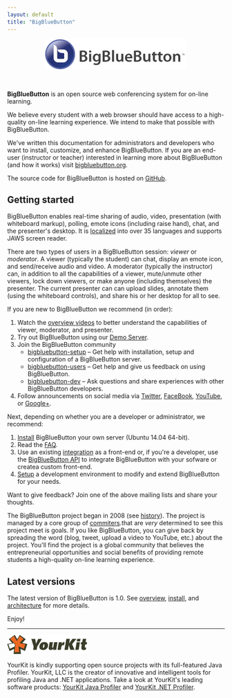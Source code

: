 ```yaml
---
layout: default
title: "BigBlueButton"
---
```


<p align="center">
  <img src="/images/logo.png"/>
</p><br>

**BigBlueButton** is an open source web conferencing system for on-line learning.  

We believe every student with a web browser should have access to a high-quality on-line learning experience.  We intend to make that possible with BigBlueButton.

We've written this documentation for administrators and developers who want to install, customize, and enhance BigBlueButton. If you are an end-user (instructor or teacher) interested in learning more about BigBlueButton (and how it works) visit [bigbluebutton.org](http://bigbluebutton.org). 

The source code for BigBlueButton is hosted on [GitHub](http://github.com/bigbluebutton/bigbluebutton).

## Getting started

BigBlueButton enables real-time sharing of audio, video, presentation (with whiteboard markup), polling, emote icons (including raise hand), chat, and the presenter's desktop.  It is [localized](/dev/localization.html) into over 35 languages and supports JAWS screen reader. 

There are two types of users in a BigBlueButton session: _viewer_ or _moderator_.  A viewer (typically the student) can chat, display an emote icon, and send/receive audio and video.  A moderator (typically the instructor) can, in addition to all the capabilities of a viewer, mute/unmute other viewers, lock down viewers, or make anyone (including themselves) the presenter.  The current presenter can can upload slides, annotate them (using the whiteboard controls), and share his or her desktop for all to see.


If you are new to BigBlueButton we recommend (in order): 

  1. Watch the [overview videos](http://bigbluebutton.org/videos) to better understand the capabilities of viewer, moderator, and presenter.
  1. Try out BigBlueButton using our [Demo Server](http://demo.bigbluebutton.org/). 
  1. Join the BigBlueButton community 
     * [bigbluebutton-setup](https://groups.google.com/forum/#!forum/bigbluebutton-setup) – Get help with installation, setup and configuration of a BigBlueButton server.
     * [bigbluebutton-users](https://groups.google.com/forum/#!forum/bigbluebutton-users) – Get help and give us feedback on using BigBlueButton.
     * [bigbluebutton-dev](https://groups.google.com/forum/#!forum/bigbluebutton-dev) – Ask questions and share experiences with other BigBlueButton developers.  
  1. Follow announcements on social media via [Twitter](https://twitter.com/bigbluebutton), [FaceBook](https://www.facebook.com/bigbluebutton), [YouTube](https://www.youtube.com/user/bigbluebuttonshare), or [Google+](https://plus.google.com/+bigbluebutton).  
      
Next, depending on whether you are a developer or administrator, we recommend:

  1. [Install](/install/install.html) BigBlueButton your own server (Ubuntu 14.04 64-bit).
  1. Read the [FAQ](/support/faq.html).
  1. Use an existing [integration](http://bigbluebutton.org/open-source-integrations/) as a front-end or, if you're a developer, use the [BigBlueButton API](/dev/api.html) to integrate BigBlueButton with your sofware or createa custom front-end.
  1. [Setup](/install/setup.html) a development environment to modify and extend BigBlueButton for your needs.

Want to give feedback?  Join one of the above mailing lists and share your thoughts.  

The BigBlueButton project began in 2008 (see [history](http://bigbluebutton.org/history/)). The project is managed by a core group of [commiters](/support/faq.html#bigbluebutton-committer).that are _very_ determined to see this project meet is goals.  If you like BigBlueButton, you can give back by spreading the word (blog, tweet, upload a video to YouTube, etc.) about the project.  You'll find the project is a global community that believes the entrepreneurial opportunities and social benefits of providing remote students a high-quality on-line learning experience.


## Latest versions

The latest version of BigBlueButton is 1.0. See [overview](/overview/overview.html), [install](/install/install.html), and [architecture](/overview/architecture.html) for more details.  


Enjoy!

---

![yourkit](/images/yourkit.png)

YourKit is kindly supporting open source projects with its full-featured Java Profiler. YourKit, LLC is the creator of innovative and intelligent tools for profiling Java and .NET applications. Take a look at YourKit's leading software products: [YourKit Java Profiler](https://www.yourkit.com/java/profiler/index.jsp) and [YourKit .NET Profiler](https://www.yourkit.com/.net/profiler/index.jsp).

